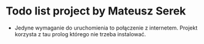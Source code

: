 # Todo list project by Mateusz Serek
- Jedyne wymaganie do uruchomienia to połączenie z internetem. Projekt korzysta z tau prolog którego nie trzeba instalować.